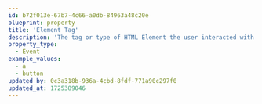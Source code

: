 ```yaml
---
id: b72f013e-67b7-4c66-a0db-84963a48c20e
blueprint: property
title: 'Element Tag'
description: 'The tag or type of HTML Element the user interacted with.'
property_type:
  - Event
example_values:
  - a
  - button
updated_by: 0c3a318b-936a-4cbd-8fdf-771a90c297f0
updated_at: 1725389046
---
```

